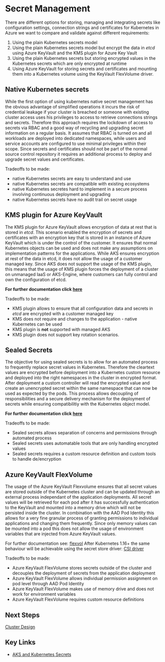# Secret Management

There are different options for storing, managing and integrating secrets like configuration settings, connection strings and certificates for Kubernetes in Azure we want to compare and validate against different requirements:

1. Using the plain Kubernetes secrets model
2. Using the plain Kubernetes secrets model but encrypt the data in *etcd* using Azure KeyVault and the KMS plugin for Azure Key Vault
3. Using the plain Kubernetes secrets but storing encrypted values in the Kubernetes secrets which are only encrypted at runtime
4. Using Azure KeyVault for storing secrets and certificates and mounting them into a Kubernetes volume using the KeyVault FlexVolume driver.

## Native Kubernetes secrets

While the first option of using kubernetes native secret management has the obvious advantage of simplified operations it incurs the risk of credential leakage if your cluster is breached or someone with existing cluster access uses his privileges to access to retrieve connections strings and secrets. Therefore this approach requires the lockdown of access to secrets via RBAC and a good way of recycling and upgrading secret information on a regular basis. It assumes that RBAC is turned on and all workloads are deployed into dedicated namespaces, while users and service accounts are configured to use minimal privileges within their scope. Since secrets and certificates should not be part of the normal source control repository it requires an additional process to deploy and upgrade secret values and certificates.

Tradeoffs to be made:

- native Kubernetes secrets are easy to understand and use
- native Kubernetes secrets are compatible with existing ecosystems
- native Kubernetes secretes hard to implement in a secure process involving continuous deployment and upgrading
- native Kubernetes secrets have no audit trail on secret usage

## KMS plugin for Azure KeyVault

The KMS plugin for Azure KeyVault allows encryption of data at rest that is stored in *etcd*. This scenario enabled the encryption of secrets and certificates with an encryption key that is stored in an instance of Azure KeyVault which is under the control of the customer. It ensures that normal Kubernetes objects can be used and does not make any assumptions on implementation patterns for the applications. While AKS ensures encryption at rest of the data in etcd, it does not allow the usage of a customer managed key. Since AKS does not support the usage of the KMS plugin, this means that the usage of KMS plugin forces the deployment of a cluster on unmanaged IaaS or AKS-Engine, where customers can fully control and own the configuration of etcd.

**For further documentation click [here](https://github.com/Azure/kubernetes-kms)**

Tradeoffs to be made:

- KMS plugin allows to ensure that all configuration data and secrets in *etcd* are encrypted with a customer managed key
- KMS does not require and changes to the application - native Kubernetes can be used
- KMS plugin is **not** supported with managed AKS
- KMS plugin does not support key rotation scenarios.

## Sealed Secrets

The objective for using sealed secrets is to allow for an automated process to frequently replace secret values in Kubernetes. Therefore the cleartext values are encrypted before deployment into a Kubernetes custom resource and deployed into the right namespaces in the cluster in encrypted format. After deployment a custom controller will read the encrypted value and create an unencrypted secret within the same namespace that can now be used as expected by the pods. This process allows decoupling of responsibilities and a secure delivery mechanism for the deployment of secrets while ensuring compatibilitiy with the Kubernetes object model.

**For further documentation click [here](https://github.com/bitnami-labs/sealed-secrets)**

Tradeoffs to be made:

- Sealed secrets allows separation of concerns and permissions through automated process
- Sealed secrets uses automatable tools that are only handling encrypted values
- Sealed secrets requires a custom resource definition and custom tools to handle de/encryption

## Azure KeyVault FlexVolume

The usage of the Azure KeyVault Flexvolume ensures that all secret values are stored outside of the Kubernetes cluster and can be updated through an external process independant of the application deployments. All secret values will be retrieved for each pod after it has successfully authentication to the KeyVault and mounted into a memory drive which will not be persisted inside the cluster. In combination with the AAD Pod Identity this allows for a very fine granular process of granting permissions to individual applications and changing them frequently. Since only memory values can be mounted into a pod this does not allow the usage of environment variables that are injected from Azure KeyVault values.

For further documentation see: [flexvol](https://github.com/Azure/kubernetes-keyvault-flexvol)
After Kubernetes 1.16+ the same behaviour will be achievable using the secret store driver: [CSI driver](https://github.com/Azure/secrets-store-csi-driver-provider-azure)

Tradeoffs to be made:

- Azure KeyVault FlexVolume stores secrets outside of the cluster and decouples the deployment of secrets from the application deployment
- Azure KeyVault FlexVolume allows individual permission assignment on pod level through AAD Pod Identity
- Azure KeyVault FlexVolume makes use of memory drive and does not work for environment variables
- Azure KeyVault FlexVolume requires custom resource definitions

## Next Steps

[Cluster Design](/cluster-design/README.md)

## Key Links

- [AKS and Kubernetes Secrets](https://docs.microsoft.com/en-us/azure/aks/concepts-security#kubernetes-secrets)
